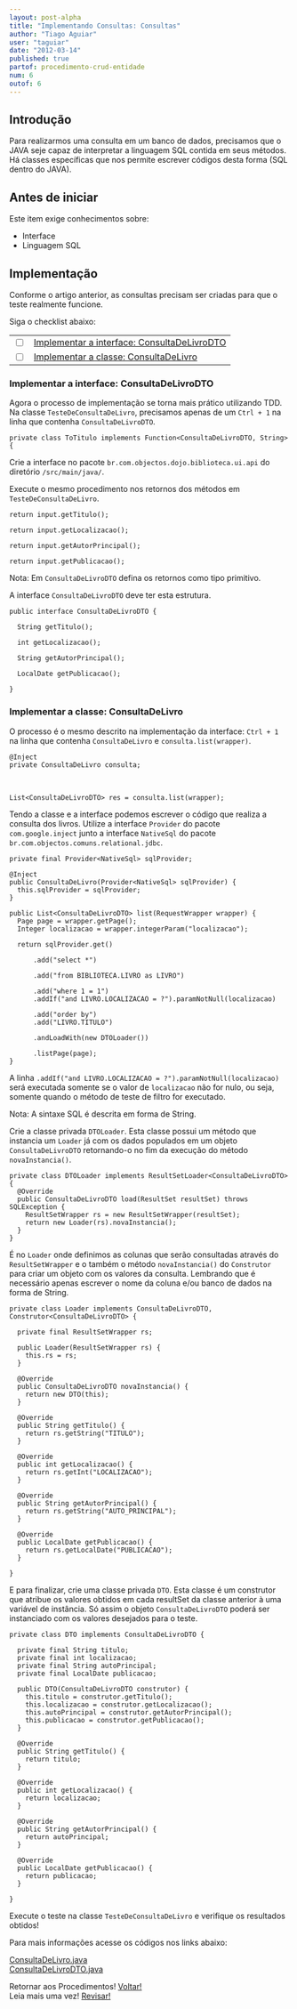 ```yaml
---
layout: post-alpha
title: "Implementando Consultas: Consultas"
author: "Tiago Aguiar"
user: "taguiar"
date: "2012-03-14"
published: true
partof: procedimento-crud-entidade
num: 6
outof: 6
---
```


## <a id="TOPO"> </a> Introdução
Para realizarmos uma consulta em um banco de dados, precisamos que o JAVA seje capaz de interpretar
a linguagem SQL contida em seus métodos. Há classes específicas que nos permite escrever códigos
desta forma (SQL dentro do JAVA). 

## Antes de iniciar 
Este item exige conhecimentos sobre:

- Interface
- Linguagem SQL

## Implementação
Conforme o artigo anterior, as consultas precisam ser criadas para que o teste realmente funcione. 

Siga o checklist abaixo:
<table class="table table-bordered">
 <tr>
   <td class="tac col2em">
    <a id="topo_0_0"><input type="checkbox" /></a>
   </td>
   <td>
	<a href="#0_0">Implementar a interface: ConsultaDeLivroDTO</a>  
   </td>
 </tr>
  <tr>
   <td class="tac col2em">
    <a id="topo_0_1"><input type="checkbox" /></a>
   </td>
   <td>
    <a href="#0_1">Implementar a classe: ConsultaDeLivro</a>
   </td>
 </tr>
</table>

### <a id="0_0"> </a>Implementar a interface: ConsultaDeLivroDTO
Agora o processo de implementação se torna mais prático utilizando TDD.<br>
Na classe `TesteDeConsultaDeLivro`, precisamos apenas de um `Ctrl + 1` na linha que contenha
`ConsultaDeLivroDTO`.

	private class ToTitulo implements Function<ConsultaDeLivroDTO, String> {
	
Crie a interface no pacote `br.com.objectos.dojo.biblioteca.ui.api` do diretório `/src/main/java/`.	
	
Execute o mesmo procedimento nos retornos dos métodos em `TesteDeConsultaDeLivro`.

	return input.getTitulo();
	
	return input.getLocalizacao();
	
	return input.getAutorPrincipal();
	  
	return input.getPublicacao();
	
Nota: Em `ConsultaDeLivroDTO` defina os retornos como tipo primitivo.

A interface `ConsultaDeLivroDTO` deve ter esta estrutura.

	public interface ConsultaDeLivroDTO {
	
	  String getTitulo();
	  
	  int getLocalizacao();
	
	  String getAutorPrincipal();
	
	  LocalDate getPublicacao();
	
	}

### <a id="0_1"> </a>Implementar a classe: ConsultaDeLivro
O processo é o mesmo descrito na implementação da interface: `Ctrl + 1` na linha que contenha
`ConsultaDeLivro` e `consulta.list(wrapper)`. 

	@Inject
	private ConsultaDeLivro consulta;

<br>

	List<ConsultaDeLivroDTO> res = consulta.list(wrapper);
	
Tendo a classe e a interface podemos escrever o código que realiza a consulta dos livros.
Utilize a interface `Provider` do pacote `com.google.inject` junto a interface `NativeSql` do pacote
`br.com.objectos.comuns.relational.jdbc`.
	
	
	private final Provider<NativeSql> sqlProvider;

  	@Inject
  	public ConsultaDeLivro(Provider<NativeSql> sqlProvider) {
      this.sqlProvider = sqlProvider;
  	}
	
	public List<ConsultaDeLivroDTO> list(RequestWrapper wrapper) {
	  Page page = wrapper.getPage();
	  Integer localizacao = wrapper.integerParam("localizacao");
	  
	  return sqlProvider.get()
	      
	      .add("select *")
	      
	      .add("from BIBLIOTECA.LIVRO as LIVRO")
	      
	      .add("where 1 = 1")
	      .addIf("and LIVRO.LOCALIZACAO = ?").paramNotNull(localizacao)
	      
	      .add("order by")
	      .add("LIVRO.TITULO")
	      
	      .andLoadWith(new DTOLoader())
	      
	      .listPage(page);
	}
	
A linha `.addIf("and LIVRO.LOCALIZACAO = ?").paramNotNull(localizacao)` será executada somente se
o valor de `localizacao` não for nulo, ou seja, somente quando o método de teste de filtro for executado.	
	
Nota: A sintaxe SQL é descrita em forma de String.

Crie a classe privada `DTOLoader`. Esta classe possui um método que instancia um `Loader` já 
com os dados populados em um objeto `ConsultaDeLivroDTO` retornando-o no fim da execução do método
`novaInstancia()`.	
	
	private class DTOLoader implements ResultSetLoader<ConsultaDeLivroDTO> {
	  @Override
	  public ConsultaDeLivroDTO load(ResultSet resultSet) throws SQLException {
	    ResultSetWrapper rs = new ResultSetWrapper(resultSet);
	    return new Loader(rs).novaInstancia();
	  }
	}
	
É no `Loader` onde definimos as colunas que serão consultadas através do `ResultSetWrapper` e o 
também o método `novaInstancia()` do `Construtor` para criar um objeto com os valores da consulta. 
Lembrando que é necessário apenas escrever o nome da coluna e/ou banco de dados na forma de String.	
	
	private class Loader implements ConsultaDeLivroDTO, Construtor<ConsultaDeLivroDTO> {
	
	  private final ResultSetWrapper rs;
	
	  public Loader(ResultSetWrapper rs) {
	    this.rs = rs;
	  }
	    
	  @Override
	  public ConsultaDeLivroDTO novaInstancia() {
	    return new DTO(this);
	  }
	
	  @Override
	  public String getTitulo() {
	    return rs.getString("TITULO");
	  }
	    
	  @Override
	  public int getLocalizacao() {
	    return rs.getInt("LOCALIZACAO");
	  }
	    
	  @Override
	  public String getAutorPrincipal() {
	    return rs.getString("AUTO_PRINCIPAL");
	  }
	    
	  @Override
	  public LocalDate getPublicacao() {
	    return rs.getLocalDate("PUBLICACAO");
	  }
	    
	}
	
E para finalizar, crie uma classe privada `DTO`. Esta classe é um construtor que atribue os valores
obtidos em cada resultSet da classe anterior à uma variável de instância. Só assim o objeto 
`ConsultaDeLivroDTO` poderá ser instanciado com os valores desejados para o teste.

    private class DTO implements ConsultaDeLivroDTO {

      private final String titulo;
      private final int localizacao;
      private final String autoPrincipal;
      private final LocalDate publicacao;

      public DTO(ConsultaDeLivroDTO construtor) {
        this.titulo = construtor.getTitulo();
        this.localizacao = construtor.getLocalizacao();
        this.autoPrincipal = construtor.getAutorPrincipal();
        this.publicacao = construtor.getPublicacao();
      }
    
      @Override
      public String getTitulo() {
        return titulo;
      }
    
      @Override
	  public int getLocalizacao() {
        return localizacao;
	  }
	    
	  @Override
	  public String getAutorPrincipal() {
	    return autoPrincipal;
	  }
	    
	  @Override
	  public LocalDate getPublicacao() {
	    return publicacao;
	  }
    
    }
    
Execute o teste na classe `TesteDeConsultaDeLivro` e verifique os resultados obtidos!     				

Para mais informações acesse os códigos nos links abaixo:

[ConsultaDeLivro.java](https://github.com/objectos/objectos-dojo/tree/master/objectos-dojo-team/src/main/java/br/com/objectos/dojo/taguiar/ConsultaDeLivro.java)<br>
[ConsultaDeLivroDTO.java](https://github.com/objectos/objectos-dojo/tree/master/objectos-dojo-team/src/main/java/br/com/objectos/dojo/taguiar/ConsultaDeLivroDTO.java)<br>

Retornar aos Procedimentos! <a href="{{ site.baseurl }}/procedimento/" class="btn btn-success">Voltar!</a><br>
Leia mais uma vez! <a href="#TOPO" class="btn btn-warning">Revisar!</a>